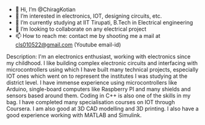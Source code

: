 - 👋 Hi, I’m @ChiragKotian
- 👀 I’m interested in electronics, IOT, designing circuits, etc. 
- 🌱 I’m currently studying at IIT Tirupati, B.Tech in Electrical engineering
- 💞️ I’m looking to collaborate on any electrical project
- 📫 How to reach me: contact me by shooting me a mail at cls010522@gmail.com (Youtube email-id)


Description:
I'm an electronics enthusiast, working with electronics since my childhood. I like building complex electronic circuits and interfacing with microcontrollers using which I have built many technical projects, especially IOT ones which went on to represent the institutes I was studying at the district level. I have immense experience using microcontrollers like Arduino, single-board computers like Raspberry PI and many shields and sensors based around them. Coding in C++ is also one of the skills in my bag. I have completed many specialisation courses on IOT through Coursera. I am also good at 3D CAD modelling and 3D printing. I also have a good experience working with MATLAB and Simulink.
<!---
ChiragKotian/ChiragKotian is a ✨ special ✨ repository because its `README.md` (this file) appears on your GitHub profile.
You can click the Preview link to take a look at your changes.
--->
